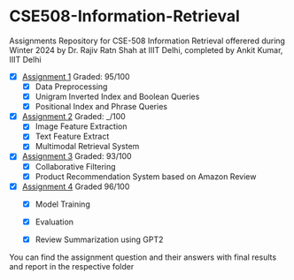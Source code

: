 # CSE508-Information-Retrieval
Assignments Repository for CSE-508 Information Retrieval offerered during Winter 2024 by Dr. Rajiv Ratn Shah at IIIT Delhi, completed by Ankit Kumar, IIIT Delhi
- [x] [Assignment 1](https://github.com/ankitkat042/CSE508-Information-Retrieval/tree/main/CSE508_Winter2024_A1_2021015) Graded: 95/100
    * [x] Data Preprocessing
    * [x]  Unigram Inverted Index and Boolean Queries
    * [x] Positional Index and Phrase Queries
- [x] [Assignment 2](https://github.com/ankitkat042/CSE508-Information-Retrieval/tree/main/CSE508_Winter2024_A2_2021015) Graded: _/100
    * [x] Image Feature Extraction
    * [x] Text Feature Extract
    * [x] Multimodal Retrieval System
- [x] [Assignment 3](https://github.com/ankitkat042/CSE508-Information-Retrieval/tree/main/CSE508_Winter2024_A3_2021015) Graded: 93/100
    * [x] Collaborative Filtering
    * [x] Product Recommendation System based on Amazon Review
- [x] [Assignment 4](https://github.com/ankitkat042/CSE508-Information-Retrieval/tree/main/CSE508_Winter2024_A4_2021015) Graded 96/100
    * [x] Model Training
    * [x] Evaluation
    * [x] Review Summarization using GPT2 


You can find the assignment question and their answers with final results and report in the respective folder
